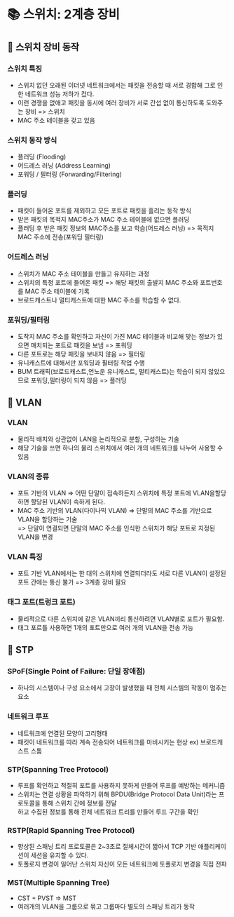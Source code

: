 
# 📚 스위치: 2계층 장비

## 📌 스위치 장비 동작

### 스위치 특징

- 스위치 없던 오래된 이더넷 네트워크에서는 패킷을 전송할 때 서로 경합해 그로 인한 네트워크 성능 저하가 컸다.
- 이런 경쟁을 없애고 패킷을 동시에 여러 장비가 서로 간섭 없이 통신하도록 도와주는 장비 => 스위치
- MAC 주소 테이블을 갖고 있음

### 스위치 동작 방식

- 플러딩 (Flooding)
- 어드레스 러닝 (Address Learning)
- 포워딩 \/ 필터링 (Forwarding\/Filtering)

### 플러딩 

- 패킷이 들어온 포트를 제외하고 모든 포트로 패킷을 흘리는 동작 방식
- 받은 패킷의 목적지 MAC주소가 MAC 주소 테이블에 없으면 플러딩
- 플러딩 후 받은 패킷 정보의 MAC주소를 보고 학습(어드레스 러닝) => 목적지 MAC 주소에 전송(포워딩 필터링)

### 어드레스 러닝

- 스위치가 MAC 주소 테이블을 만들고 유지하는 과정
- 스위치의 특정 포트에 들어온 패킷 => 해당 패킷의 출발지 MAC 주소와 포트번호를 MAC 주소 테이블에 기록
- 브로드캐스트나 멀티캐스트에 대한 MAC 주소를 학습할 수 없다.

### 포워딩\/필터링

- 도착지 MAC 주소를 확인하고 자신이 가진 MAC 테이블과 비교해 맞는 정보가 있으면 매치되는 포트로 패킷을 보냄 => 포워딩
- 다른 포트로는 해당 패킷을 보내지 않음 => 필터링
- 유니캐스트에 대해서만 포워딩과 필터링 작업 수행
- BUM 트래픽(브로드캐스트,언노운 유니캐스트, 멀티캐스트)는 학습이 되지 않았으므로 포워딩,필터링이 되지 않음 => 플러딩


## 📌 VLAN

### VLAN

- 물리적 배치와 상관없이 LAN을 논리적으로 분할, 구성하는 기술
- 해당 기술을 쓰면 하나의 물리 스위치에서 여러 개의 네트워크를 나누어 사용할 수 있음

### VLAN의 종류

- 포트 기반의 VLAN => 어떤 단말이 접속하든지 스위치에 특정 포트에 VLAN을할당하면 할당된 VLAN이 속하게 된다.
- MAC 주소 기반의 VLAN(다이나믹 VLAN) => 단말의 MAC 주소를 기반으로 VLAN을 할당하는 기술  
=> 단말이 연결되면 단말의 MAC 주소를 인식한 스위치가 해당 포트로 지정된 VLAN을 변경

### VLAN 특징

- 포트 기반 VLAN에서는 한 대의 스위치에 연결되더라도 서로 다른 VLAN이 설정된 포트 간에는 통신 불가 => 3계층 장비 필요

### 태그 포트(트렁크 포트)

- 물리적으로 다른 스위치에 같은 VLAN끼리 통신하려면 VLAN별로 포트가 필요함.
- 태그 포르틀 사용하면 1개의 포트만으로 여러 개의 VLAN을 전송 가능 

## 📌 STP

### SPoF(Single Point of Failure: 단일 장애점)

- 하나의 시스템이나 구성 요소에서 고장이 발생했을 때 전체 시스템의 작동이 멈추는 요소

### 네트워크 루프

- 네트워크에 연결된 모양이 고리형태
- 패킷이 네트워크를 따라 계속 전송되어 네트워크를 마비시키는 현상 ex) 브로드캐스트 스톰

### STP(Spanning Tree Protocol)

- 루프를 확인하고 적절히 포트를 사용하지 못하게 만들어 루프를 예방하는 메커니즘
- 스위치는 연결 상황을 파악하기 위해 BPDU(Bridge Protocol Data Unit)라는 프로토콜을 통해 스위치 간에 정보를 전달  
하고 수집된 정보를 통해 전체 네트워크 트리를 만들어 루프 구간을 확인

### RSTP(Rapid Spanning Tree Protocol)

- 향상된 스패닝 트리 프로토콜은 2~3초로 절체시간이 짧아서 TCP 기반 애플리케이션이 세션을 유지할 수 있다.
- 토폴로지 변경이 일어난 스위치 자신이 모든 네트워크에 토폴로지 변경을 직접 전파

### MST(Multiple Spanning Tree)

- CST + PVST => MST
- 여러개의 VLAN을 그룹으로 묶고 그룹마다 별도의 스패닝 트리가 동작
